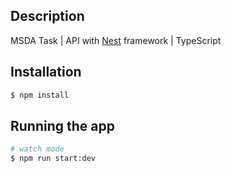 ## Description

MSDA Task | API with [Nest](https://github.com/nestjs/nest) framework | TypeScript

## Installation

```bash
$ npm install
```

## Running the app

```bash
# watch mode
$ npm run start:dev
```

